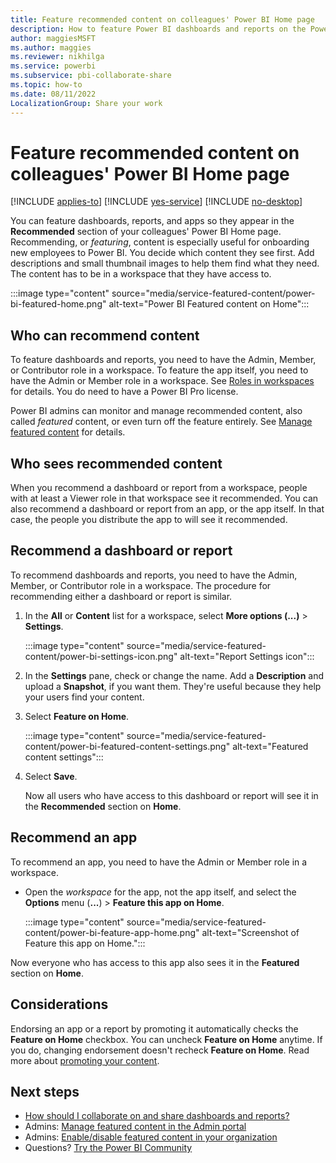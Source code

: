 ```yaml
---
title: Feature recommended content on colleagues' Power BI Home page
description: How to feature Power BI dashboards and reports on the Power BI Home page for colleagues in your organization.
author: maggiesMSFT
ms.author: maggies
ms.reviewer: nikhilga
ms.service: powerbi
ms.subservice: pbi-collaborate-share
ms.topic: how-to
ms.date: 08/11/2022
LocalizationGroup: Share your work
---
```

# Feature recommended content on colleagues' Power BI Home page

[!INCLUDE [applies-to](../includes/applies-to.md)] [!INCLUDE [yes-service](../includes/yes-service.md)] [!INCLUDE [no-desktop](../includes/no-desktop.md)]

You can feature dashboards, reports, and apps so they appear in the **Recommended** section of your colleagues' Power BI Home page. Recommending, or *featuring*, content is especially useful for onboarding new employees to Power BI. You decide which content they see first. Add descriptions and small thumbnail images to help them find what they need. The content has to be in a workspace that they have access to.

:::image type="content" source="media/service-featured-content/power-bi-featured-home.png" alt-text="Power BI Featured content on Home":::

## Who can recommend content

To feature dashboards and reports, you need to have the Admin, Member, or Contributor role in a workspace. To feature the app itself, you need to have the Admin or Member role in a workspace. See [Roles in workspaces](service-roles-new-workspaces.md) for details. You do need to have a Power BI Pro license. 

Power BI admins can monitor and manage recommended content, also called *featured* content, or even turn off the feature entirely. See [Manage featured content](../admin/service-admin-portal-featured-content.md) for details.

## Who sees recommended content

When you recommend a dashboard or report from a workspace, people with at least a Viewer role in that workspace see it recommended. You can also recommend a dashboard or report from an app, or the app itself. In that case, the people you distribute the app to will see it recommended.

## Recommend a dashboard or report

To recommend dashboards and reports, you need to have the Admin, Member, or Contributor role in a workspace. The procedure for recommending either a dashboard or report is similar.

1. In the **All** or **Content** list for a workspace, select **More options (...)** > **Settings**.

    :::image type="content" source="media/service-featured-content/power-bi-settings-icon.png" alt-text="Report Settings icon":::

2. In the **Settings** pane, check or change the name. Add a **Description** and upload a **Snapshot**, if you want them. They're useful because they help your users find your content.

3. Select **Feature on Home**.

    :::image type="content" source="media/service-featured-content/power-bi-featured-content-settings.png" alt-text="Featured content settings":::

4. Select **Save**.

    Now all users who have access to this dashboard or report will see it in the **Recommended** section on **Home**.

## Recommend an app

To recommend an app, you need to have the Admin or Member role in a workspace. 

- Open the *workspace* for the app, not the app itself, and select the **Options** menu (**...**) > **Feature this app on Home**.

    :::image type="content" source="media/service-featured-content/power-bi-feature-app-home.png" alt-text="Screenshot of Feature this app on Home.":::

Now everyone who has access to this app also sees it in the **Featured** section on **Home**.

## Considerations

Endorsing an app or a report by promoting it automatically checks the **Feature on Home** checkbox. You can uncheck **Feature on Home** anytime. If you do, changing endorsement doesn't recheck **Feature on Home**. Read more about [promoting your content](service-endorse-content.md#promote-content).

## Next steps

* [How should I collaborate on and share dashboards and reports?](../collaborate-share/service-how-to-collaborate-distribute-dashboards-reports.md)
* Admins: [Manage featured content in the Admin portal](../admin/service-admin-portal-featured-content.md)
* Admins: [Enable/disable featured content in your organization](../admin/service-admin-portal-export-sharing.md#featured-content)
* Questions? [Try the Power BI Community](https://community.powerbi.com/)
